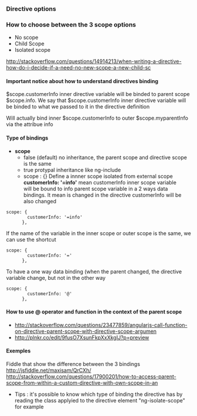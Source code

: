 ### Directive options 
### How to choose between the 3 scope options 

* No scope 
* Child Scope 
* Isolated scope 

http://stackoverflow.com/questions/14914213/when-writing-a-directive-how-do-i-decide-if-a-need-no-new-scope-a-new-child-sc


#### Important notice about how to understand directives binding

$scope.customerInfo inner directive variable will be binded to parent scope $scope.info. 
We say that 
$scope.customerInfo inner directive variable will be binded to what we passed to it in the directive definition

<myelement info="myparentInfo" > Will actually bind inner $scope.customerInfo to outer $scope.myparentInfo via the attribue info

#### Type of bindings

* **scope** 
  * false (default) no inheritance, the parent scope and directive scope is the same 
  * true protypal inheritance like ng-include 
  * scope : {} Define a innner scope isolated from external scope 
 **customerInfo: '=info'** mean customerInfo inner scope variable       
will be bound to info parent scope variable 
in a 2 ways data bindings. It mean is changed in the directive
customerInfo will be also changed

````
scope: {
        customerInfo: '=info'
      },
````
If the name of the variable in the inner scope or outer scope is the same, we can use the shortcut
````
scope: {
        customerInfo: '='
      },
````
To have a one way data binding (when the parent changed, the directive variable change, but not in the other way 
````
scope: {
        customerInfo: '@'
      },
````
#### How to use @ operator and function in the context of the parent scope 

* http://stackoverflow.com/questions/23477859/angularjs-call-function-on-directive-parent-scope-with-directive-scope-argumen
* http://plnkr.co/edit/9fusO7XsunFkpXxXkgIJ?p=preview

#### Exemples


Fiddle that show the difference between the 3 bindings    
http://jsfiddle.net/maxisam/QrCXh/
http://stackoverflow.com/questions/17900201/how-to-access-parent-scope-from-within-a-custom-directive-with-own-scope-in-an

* Tips : it's possible to know which type of binding the directive has by reading the class applyied to the directive element "ng-isolate-scope" for example